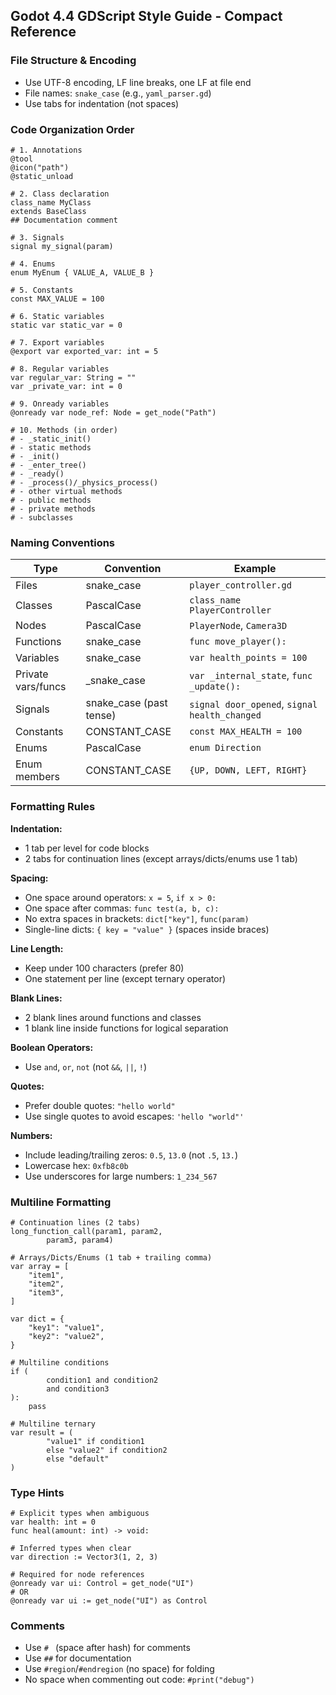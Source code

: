 ## Godot 4.4 GDScript Style Guide - Compact Reference

### **File Structure & Encoding**
- Use UTF-8 encoding, LF line breaks, one LF at file end
- File names: `snake_case` (e.g., `yaml_parser.gd`)
- Use tabs for indentation (not spaces)

### **Code Organization Order**
```gdscript
# 1. Annotations
@tool
@icon("path")
@static_unload

# 2. Class declaration
class_name MyClass
extends BaseClass
## Documentation comment

# 3. Signals
signal my_signal(param)

# 4. Enums
enum MyEnum { VALUE_A, VALUE_B }

# 5. Constants
const MAX_VALUE = 100

# 6. Static variables
static var static_var = 0

# 7. Export variables
@export var exported_var: int = 5

# 8. Regular variables
var regular_var: String = ""
var _private_var: int = 0

# 9. Onready variables
@onready var node_ref: Node = get_node("Path")

# 10. Methods (in order)
# - _static_init()
# - static methods
# - _init()
# - _enter_tree()
# - _ready()
# - _process()/_physics_process()
# - other virtual methods
# - public methods
# - private methods
# - subclasses
```

### **Naming Conventions**
| Type | Convention | Example |
|------|------------|---------|
| Files | snake_case | `player_controller.gd` |
| Classes | PascalCase | `class_name PlayerController` |
| Nodes | PascalCase | `PlayerNode`, `Camera3D` |
| Functions | snake_case | `func move_player():` |
| Variables | snake_case | `var health_points = 100` |
| Private vars/funcs | _snake_case | `var _internal_state`, `func _update():` |
| Signals | snake_case (past tense) | `signal door_opened`, `signal health_changed` |
| Constants | CONSTANT_CASE | `const MAX_HEALTH = 100` |
| Enums | PascalCase | `enum Direction` |
| Enum members | CONSTANT_CASE | `{UP, DOWN, LEFT, RIGHT}` |

### **Formatting Rules**

**Indentation:**
- 1 tab per level for code blocks
- 2 tabs for continuation lines (except arrays/dicts/enums use 1 tab)

**Spacing:**
- One space around operators: `x = 5`, `if x > 0:`
- One space after commas: `func test(a, b, c):`
- No extra spaces in brackets: `dict["key"]`, `func(param)`
- Single-line dicts: `{ key = "value" }` (spaces inside braces)

**Line Length:**
- Keep under 100 characters (prefer 80)
- One statement per line (except ternary operator)

**Blank Lines:**
- 2 blank lines around functions and classes
- 1 blank line inside functions for logical separation

**Boolean Operators:**
- Use `and`, `or`, `not` (not `&&`, `||`, `!`)

**Quotes:**
- Prefer double quotes: `"hello world"`
- Use single quotes to avoid escapes: `'hello "world"'`

**Numbers:**
- Include leading/trailing zeros: `0.5`, `13.0` (not `.5`, `13.`)
- Lowercase hex: `0xfb8c0b`
- Use underscores for large numbers: `1_234_567`

### **Multiline Formatting**
```gdscript
# Continuation lines (2 tabs)
long_function_call(param1, param2,
		param3, param4)

# Arrays/Dicts/Enums (1 tab + trailing comma)
var array = [
	"item1",
	"item2",
	"item3",
]

var dict = {
	"key1": "value1",
	"key2": "value2",
}

# Multiline conditions
if (
		condition1 and condition2
		and condition3
):
	pass

# Multiline ternary
var result = (
		"value1" if condition1
		else "value2" if condition2
		else "default"
)
```

### **Type Hints**
```gdscript
# Explicit types when ambiguous
var health: int = 0
func heal(amount: int) -> void:

# Inferred types when clear
var direction := Vector3(1, 2, 3)

# Required for node references
@onready var ui: Control = get_node("UI")
# OR
@onready var ui := get_node("UI") as Control
```

### **Comments**
- Use `# ` (space after hash) for comments
- Use `##` for documentation
- Use `#region`/`#endregion` (no space) for folding
- No space when commenting out code: `#print("debug")`